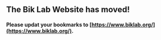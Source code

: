 ## The Bik Lab Website has moved!

#### Please updat your bookmarks to [https://www.biklab.org/](https://www.biklab.org/).
